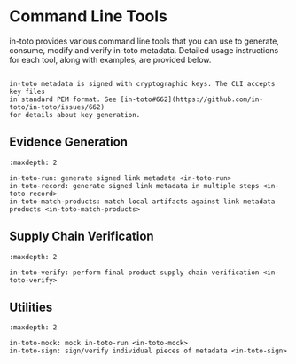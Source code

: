 # Command Line Tools

in-toto provides various command line tools that you can use to generate,
consume, modify and verify in-toto metadata. Detailed usage instructions for
each tool, along with examples, are provided below.

```{admonition} Cryptographic Signatures

in-toto metadata is signed with cryptographic keys. The CLI accepts key files
in standard PEM format. See [in-toto#662](https://github.com/in-toto/in-toto/issues/662)
for details about key generation.
```

## Evidence Generation

```{toctree}
:maxdepth: 2

in-toto-run: generate signed link metadata <in-toto-run>
in-toto-record: generate signed link metadata in multiple steps <in-toto-record>
in-toto-match-products: match local artifacts against link metadata products <in-toto-match-products>
```

## Supply Chain Verification

```{toctree}
:maxdepth: 2

in-toto-verify: perform final product supply chain verification <in-toto-verify>
```

## Utilities

```{toctree}
:maxdepth: 2

in-toto-mock: mock in-toto-run <in-toto-mock>
in-toto-sign: sign/verify individual pieces of metadata <in-toto-sign>
```
